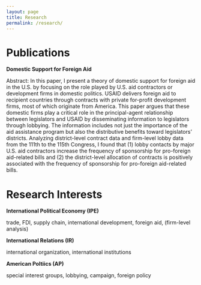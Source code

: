 ```yaml
---
layout: page
title: Research
permalink: /research/
---
```


# Publications
**Domestic Support for Foreign Aid**

Abstract: In this paper, I present a theory of domestic support for foreign aid in the U.S. by focusing on the role played by U.S. aid contractors or development firms in domestic politics. USAID delivers foreign aid to recipient countries through contracts with private for-profit development firms, most of which originate from America. This paper argues that these domestic firms play a critical role in the principal-agent relationship between legislators and USAID by disseminating information to legislators through lobbying. The information includes not just the importance of the aid assistance program but also the distributive benefits toward legislators’ districts. Analyzing district-level contract data and firm-level lobby data from the 111th to the 115th Congress, I found that
(1) lobby contacts by major U.S. aid contractors increase the frequency of sponsorship for pro-foreign aid-related bills and (2) the district-level allocation of contracts is positively associated with the frequency of sponsorship for pro-foreign aid-related bills.


# Research Interests

**International Political Economy (IPE)**

trade, FDI, supply chain, international development, foreign aid, (firm-level analysis)

**International Relations (IR)**

international organization, international institutions

**American Poltiics (AP)**

special interest groups, lobbying, campaign, foreign policy
